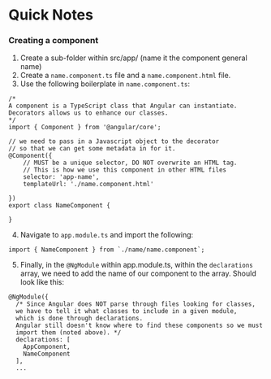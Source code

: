# Quick Notes

### Creating a component

1. Create a sub-folder within src/app/ (name it the component general name)
2. Create a `name.component.ts` file and a `name.component.html` file.
3. Use the following boilerplate in `name.component.ts`:
```
/*
A component is a TypeScript class that Angular can instantiate.
Decorators allows us to enhance our classes.
*/
import { Component } from '@angular/core';

// we need to pass in a Javascript object to the decorator
// so that we can get some metadata in for it.
@Component({
    // MUST be a unique selector, DO NOT overwrite an HTML tag.
    // This is how we use this component in other HTML files
    selector: 'app-name',
    templateUrl: './name.component.html'

})
export class NameComponent {

}
```
4. Navigate to `app.module.ts` and import the following:
```
import { NameComponent } from `./name/name.component`;
```
5. Finally, in the `@NgModule` within app.module.ts, within the `declarations` array, we need to add the name of our component to the array. Should look like this:
```
@NgModule({
  /* Since Angular does NOT parse through files looking for classes,
  we have to tell it what classes to include in a given module,
  which is done through declarations.
  Angular still doesn't know where to find these components so we must
  import them (noted above). */
  declarations: [
    AppComponent,
    NameComponent
  ],
  ...
```
